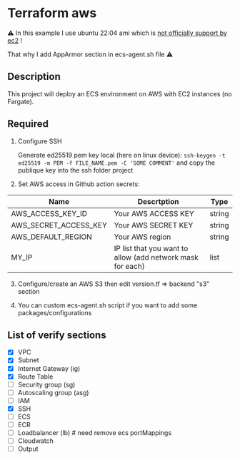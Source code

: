 # Terraform aws

:warning: In this example I use ubuntu 22:04 ami which is [not officially support by ec2](https://github.com/aws/amazon-ecs-agent/issues/3227) !

That why I add AppArmor section in ecs-agent.sh file :warning:

## Description

This project will deploy an ECS environment on AWS with EC2 instances (no Fargate).

## Required

1. Configure SSH

    Generate ed25519 pem key local (here on linux device): `ssh-keygen -t ed25519 -m PEM -f FILE_NAME.pem -C 'SOME COMMENT'` and copy the publique key into the ssh folder project

2. Set AWS access in Github action secrets:

| Name | Descrtption | Type |
| --- | --- | --- |
|AWS_ACCESS_KEY_ID | Your AWS ACCESS KEY | string |
|AWS_SECRET_ACCESS_KEY| Your AWS SECRET KEY | string |
|AWS_DEFAULT_REGION | Your AWS region | string |
| MY_IP | IP list that you want to allow (add network mask for each) | list |

3. Configure/create an AWS S3 then edit version.tf => backend "s3" section

4. You can custom ecs-agent.sh script if you want to add some packages/configurations

## List of verify sections

- [X] VPC
- [X] Subnet
- [X] Internet Gateway (ig)
- [X] Route Table
- [ ] Security group (sg)
- [ ] Autoscaling group (asg)
- [ ] IAM
- [X] SSH
- [ ] ECS
- [ ] ECR
- [ ] Loadbalancer (lb) # need remove ecs portMappings
- [ ] Cloudwatch
- [ ] Output
